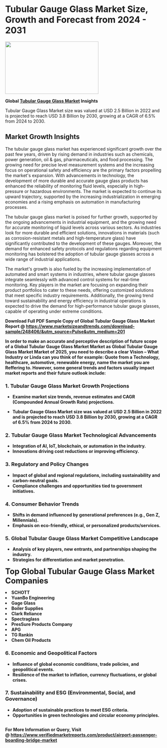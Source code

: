 <H1>Tubular Gauge Glass Market Size, Growth and Forecast from 2024 - 2031</H1><img class="aligncenter size-medium wp-image-584254" src="https://thirdeyenews.in/wp-content/uploads/2024/09/Global-Market-Research-300x168.jpeg" alt="" width="300" height="168" /><p><strong>Global&nbsp;<a href="https://www.marketsizeandtrends.com/download-sample/248406/&amp;utm_source=Pulse&amp;utm_medium=201">Tubular Gauge Glass Market</a> Insights</strong></p><p>Tubular Gauge Glass Market size was valued at USD 2.5 Billion in 2022 and is projected to reach USD 3.8 Billion by 2030, growing at a CAGR of 6.5% from 2024 to 2030.</p><p><h2>Market Growth Insights</h2> <p>The tubular gauge glass market has experienced significant growth over the past few years, driven by rising demand in industries such as chemicals, power generation, oil & gas, pharmaceuticals, and food processing. The growing need for precise level measurement systems and the increasing focus on operational safety and efficiency are the primary factors propelling the market's expansion. With advancements in technology, the development of more durable and accurate gauge glass products has enhanced the reliability of monitoring fluid levels, especially in high-pressure or hazardous environments. The market is expected to continue its upward trajectory, supported by the increasing industrialization in emerging economies and a rising emphasis on automation in manufacturing processes.</p> <p><strong></strong></p> <p>The tubular gauge glass market is poised for further growth, supported by the ongoing advancements in industrial equipment, and the growing need for accurate monitoring of liquid levels across various sectors. As industries look for more durable and efficient solutions, innovations in materials (such as corrosion-resistant metals and high-temperature glass) have significantly contributed to the development of these gauges. Moreover, the demand for enhanced safety protocols and regulations regarding equipment monitoring has bolstered the adoption of tubular gauge glasses across a wide range of industrial applications.</p> <p>The market's growth is also fueled by the increasing implementation of automated and smart systems in industries, where tubular gauge glasses integrate seamlessly with advanced control systems for real-time monitoring. Key players in the market are focusing on expanding their product portfolios to cater to these needs, offering customized solutions that meet specific industry requirements. Additionally, the growing trend toward sustainability and energy efficiency in industrial operations is expected to drive the demand for high-performance tubular gauge glasses, capable of operating under extreme conditions.</p> <p><strong></p><p><span class=""><strong>Download Full PDF Sample Copy of Global Tubular Gauge Glass Market Report</strong> @ <a href="https://www.marketsizeandtrends.com/download-sample/248406/&amp;utm_source=Pulse&amp;utm_medium=201" target="_blank">https://www.marketsizeandtrends.com/download-sample/248406/&amp;utm_source=Pulse&amp;utm_medium=201</a></span></p><p>In order to make an accurate and perceptive description of future scope of a Global&nbsp;Tubular Gauge Glass Market Market as Global&nbsp;Tubular Gauge Glass Market Market of 2025, you need to describe a clear Vision &ndash; What Industry or Linda can you think of for example: Quote from a Technology, healthcare, automotive, renewable energy, name the market you are Reffering to. However, some general trends and factors usually impact market reports and their future outlook include:</p><h3>1.&nbsp;<strong>Tubular Gauge Glass Market Growth Projections</strong></h3><ul><li>Examine market size trends, revenue estimates and CAGR (Compounded Annual Growth Rate) projections.</li><li><p>Tubular Gauge Glass Market size was valued at USD 2.5 Billion in 2022 and is projected to reach USD 3.8 Billion by 2030, growing at a CAGR of 6.5% from 2024 to 2030.</p></li></ul><h3>2.&nbsp;<strong>Tubular Gauge Glass Market Technological Advancements</strong></h3><ul><li>Integration of AI, IoT, blockchain, or automation in the industry.</li><li>Innovations driving cost reductions or improving efficiency.</li></ul><h3>3.&nbsp;<strong>Regulatory and Policy Changes</strong></h3><ul><li>Impact of global and regional regulations, including sustainability and carbon-neutral goals.</li><li>Compliance challenges and opportunities tied to government initiatives.</li></ul><h3>4.&nbsp;<strong>Consumer Behavior Trends</strong></h3><ul><li>Shifts in demand influenced by generational preferences (e.g., Gen Z, Millennials).</li><li>Emphasis on eco-friendly, ethical, or personalized products/services.</li></ul><h3>5.&nbsp;<strong>Global Tubular Gauge Glass Market Competitive Landscape</strong></h3><ul><li>Analysis of key players, new entrants, and partnerships shaping the industry.</li><li>Strategies for differentiation and market penetration.</li></ul><p data-pm-slice="1 1 []"><span style="color: inherit; font-family: inherit; font-size: 25px;">Top Global Tubular Gauge Glass Market Companies</span></p><div class="" data-test-id=""><p><li>SCHOTT</li><li> YuanBo Engineering</li><li> Gage Glass</li><li> Boiler Supplies</li><li> Clark Reliance</li><li> Spectraglass</li><li> PresSure Products Company</li><li> APG</li><li> TG Rankin</li><li> Chem Oil Products</li></p></div><h3>6.&nbsp;<strong>Economic and Geopolitical Factors</strong></h3><ul><li>Influence of global economic conditions, trade policies, and geopolitical events.</li><li>Resilience of the market to inflation, currency fluctuations, or global crises.</li></ul><h3>7.&nbsp;<strong>Sustainability and ESG (Environmental, Social, and Governance)</strong></h3><ul><li>Adoption of sustainable practices to meet ESG criteria.</li><li>Opportunities in green technologies and circular economy principles.</li></ul><h2><strong style="font-size: 14px;">For More Information or Query, Visit @&nbsp;</strong><a style="background-color: #ffffff; font-size: 14px;" href="https://www.marketsizeandtrends.com/report/tubular-gauge-glass-market/" target="_blank">https://www.verifiedmarketreports.com/product/airport-passenger-boarding-bridge-market</a></h2>
